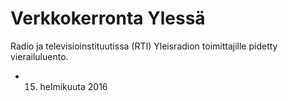 # Verkkokerronta Ylessä

Radio ja televisioinstituutissa (RTI) Yleisradion toimittajille pidetty vierailuluento.

* 15. helmikuuta 2016
